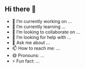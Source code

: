 ## Hi there 👋

<!--
**Afnan-islam/Afnan-islam** is a ✨ _special_ ✨ repository because its `README.md` (this file) appears on your GitHub profile.

Here are some ideas to get you started:!-->

- 🔭 I’m currently working on ...
- 🌱 I’m currently learning ...
- 👯 I’m looking to collaborate on ...
- 🤔 I’m looking for help with ...
- 💬 Ask me about ...
- 📫 How to reach me: ...
- 😄 Pronouns: ...
- ⚡ Fun fact: ...

